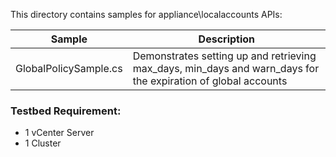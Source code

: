 This directory contains samples for appliance\localaccounts APIs:

Sample                | Description
----------------------|--------------------------------------------------------------------------------------------------------------
GlobalPolicySample.cs | Demonstrates setting up and retrieving max_days, min_days and warn_days for the expiration of global accounts

### Testbed Requirement:
   - 1 vCenter Server
   - 1 Cluster
